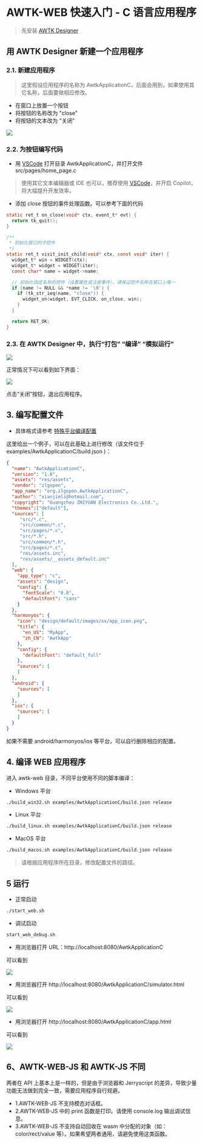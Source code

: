 # AWTK-WEB 快速入门 - C 语言应用程序

> 先安装 [AWTK Designer](https://awtk.zlg.cn/web/index.html)

## 用 AWTK Designer 新建一个应用程序

### 2.1. 新建应用程序

> 这里假设应用程序的名称为 AwtkApplicationC，后面会用到，如果使用其它名称，后面要做相应修改。

* 在窗口上放置一个按钮
* 将按钮的名称改为 "close"
* 将按钮的文本改为 "关闭"

![](images/app_c1.png)

### 2.2. 为按钮编写代码

* 用 [VSCode](https://code.visualstudio.com/) 打开目录 AwtkApplicationC，并打开文件 src/pages/home_page.c 

> 使用其它文本编辑器或 IDE 也可以，推荐使用 [VSCode](https://code.visualstudio.com/)，并开启 Copilot，将大幅提升开发效率。

* 添加 close 按钮的事件处理函数。可以参考下面的代码

```c
static ret_t on_close(void* ctx, event_t* evt) {
  return tk_quit();
}

/**
 * 初始化窗口的子控件
 */
static ret_t visit_init_child(void* ctx, const void* iter) {
  widget_t* win = WIDGET(ctx);
  widget_t* widget = WIDGET(iter);
  const char* name = widget->name;

  // 初始化指定名称的控件（设置属性或注册事件），请保证控件名称在窗口上唯一
  if (name != NULL && *name != '\0') {
    if (tk_str_ieq(name, "close")) {
      widget_on(widget, EVT_CLICK, on_close, win);
    }
  }

  return RET_OK;
}
```

### 2.3. 在 AWTK Designer 中，执行“打包” “编译” “模拟运行”

![](images/app_c2.png)

正常情况下可以看到如下界面：

![](images/app_c3.png)

点击“关闭”按钮，退出应用程序。

## 3. 编写配置文件

* 具体格式请参考 [特殊平台编译配置](https://github.com/zlgopen/awtk/blob/master/docs/build_config.md)

这里给出一个例子，可以在此基础上进行修改（该文件位于 examples/AwtkApplicationC/build.json )：

```json
{
  "name": "AwtkApplicationC",
  "version": "1.0",
  "assets": "res/assets",
  "vendor": "zlgopen",
  "app_name": "org.zlgopen.AwtkApplicationC",
  "author": "xianjimli@hotmail.com",
  "copyright": "Guangzhou ZHIYUAN Electronics Co.,Ltd.",
  "themes":["default"],
  "sources": [
     "src/*.c",
     "src/common/*.c",
     "src/pages/*.c",
     "src/*.h",
     "src/common/*.h",
     "src/pages/*.c",
     "res/assets.inc",
     "res/assets/__assets_default.inc"
  ],
  "web": {
    "app_type": "c",
    "assets": "design",
    "config": {
      "fontScale": "0.8",
      "defaultFont": "sans"
    }
  },
  "harmonyos": {
    "icon": "design/default/images/xx/app_icon.png",
    "title": {
      "en_US": "MyApp",
      "zh_CN": "AwtkApp"
    },
    "config": {
      "defaultFont": "default_full"
    },
    "sources": [
    ]
  },
  "android": {
    "sources": [
    ]
  },
  "ios": {
    "sources": [
    ]
  }
}
```

如果不需要 android/harmonyos/ios 等平台，可以自行删除相应的配置。

## 4. 编译 WEB 应用程序

进入 awtk-web 目录，不同平台使用不同的脚本编译：

* Windows 平台

```sh
./build_win32.sh examples/AwtkApplicationC/build.json release
```

* Linux 平台

```sh
./build_linux.sh examples/AwtkApplicationC/build.json release
```

* MacOS 平台

```sh
./build_macos.sh examples/AwtkApplicationC/build.json release
```

> 请根据应用程序所在目录，修改配置文件的路径。

## 5 运行

* 正常启动

```sh
./start_web.sh
```

* 调试启动

```sh
start_web_debug.sh
```

* 用浏览器打开 URL：http://localhost:8080/AwtkApplicationC

可以看到

![](images/app_c4.png)

* 用浏览器打开 http://localhost:8080/AwtkApplicationC/simulator.html

可以看到

![](images/app_c5.png)

* 用浏览器打开 http://localhost:8080/AwtkApplicationC/app.html

可以看到

![](images/app_c5.png)


## 6、AWTK-WEB-JS 和 AWTK-JS 不同

两者在 API 上基本上是一样的，但是由于浏览器和 Jerryscript 的差异，导致少量功能无法做到完全一致，需要应用程序自行规避。

* 1.AWTK-WEB-JS 不支持模态对话框。
* 2.AWTK-WEB-JS 中的 print 函数是打印。请使用 console.log 输出调试信息。
* 3.AWTK-WEB-JS 不支持自动回收在 wasm 中分配的对象（如：color/rect/value 等）。如果希望两者通用，请避免使用这类函数。
